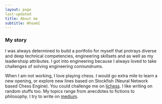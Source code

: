 ```yaml
---
layout: page
last-updated
title: About me
subtitle: WhoamI
---
```






### My story

I was always determined to build a portfolio for myself that protrays diverse and deep technical competencies, engineering skillsets and as well as my leadershsip attributes. I got into engineering because I always loved to take challenges of solving engineering connundrums.


When I am not working, I love playing chess. I would go extra mile to learn a new opening, or explore new lines based on Stockfish (Neural Network based Chess Engine). You could challenge me on [lichess](https://lichess.org/@/salmanR). 
I like writing on random stuffs too. My topics range from anecdotes to fictions to philosophy. I try to write on [medium](https://medium.com/@ssrsyed2).
